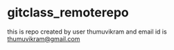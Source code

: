 # gitclass_remoterepo
this is repo created by user thumuvikram and email id is thumuvikram@gmail.com
